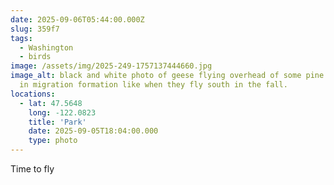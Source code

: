```yaml
---
date: 2025-09-06T05:44:00.000Z
slug: 359f7
tags:
  - Washington
  - birds
image: /assets/img/2025-249-1757137444660.jpg
image_alt: black and white photo of geese flying overhead of some pine branches
  in migration formation like when they fly south in the fall.
locations: 
  - lat: 47.5648
    long: -122.0823
    title: 'Park'
    date: 2025-09-05T18:04:00.000
    type: photo
---
```


Time to fly
